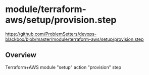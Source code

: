 # module/terraform-aws/setup/provision.step

https://github.com/ProblemSetters/devops-blackbox/blob/master/module/terraform-aws/setup/provision.step

## Overview

Terraform+AWS module "setup" action "provision" step


